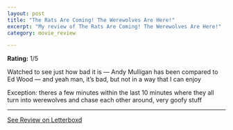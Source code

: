 ```yaml
---
layout: post
title: "The Rats Are Coming! The Werewolves Are Here!"
excerpt: "My review of The Rats Are Coming! The Werewolves Are Here!"
category: movie_review

---
```


**Rating:** 1/5

Watched to see just how bad it is — Andy Mulligan has been compared to Ed Wood — and yeah man, it’s bad, but not in a way that I can enjoy

Exception: theres a few minutes within the last 10 minutes where they all turn into werewolves and chase each other around, very goofy stuff

<hr>

[See Review on Letterboxd](https://boxd.it/3u8mR7)
